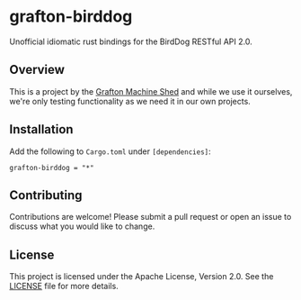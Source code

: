 # grafton-birddog

Unofficial idiomatic rust bindings for the BirdDog RESTful API 2.0.

## Overview

This is a project by the [Grafton Machine Shed](https://www.grafton.ai) and while we use it ourselves, we're only testing functionality as we need it in our own projects.

## Installation

Add the following to `Cargo.toml` under `[dependencies]`:

```
grafton-birddog = "*"
```

## Contributing

Contributions are welcome! Please submit a pull request or open an issue to discuss what you would like to change.

## License

This project is licensed under the Apache License, Version 2.0. See the [LICENSE](LICENSE) file for more details.
